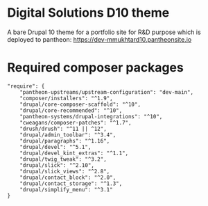 # Digital Solutions D10 theme
A bare Drupal 10 theme for a portfolio site for R&D purpose which is deployed to pantheon: https://dev-mmukhtard10.pantheonsite.io

# Required composer packages
    "require": {
        "pantheon-upstreams/upstream-configuration": "dev-main",
        "composer/installers": "^1.9",
        "drupal/core-composer-scaffold": "^10",
        "drupal/core-recommended": "^10",
        "pantheon-systems/drupal-integrations": "^10",
        "cweagans/composer-patches": "^1.7",
        "drush/drush": "^11 || ^12",
        "drupal/admin_toolbar": "^3.4",
        "drupal/paragraphs": "^1.16",
        "drupal/devel": "^5.1",
        "drupal/devel_kint_extras": "^1.1",
        "drupal/twig_tweak": "^3.2",
        "drupal/slick": "^2.10",
        "drupal/slick_views": "^2.8",
        "drupal/contact_block": "^2.0",
        "drupal/contact_storage": "^1.3",
        "drupal/simplify_menu": "^3.1"
    }
